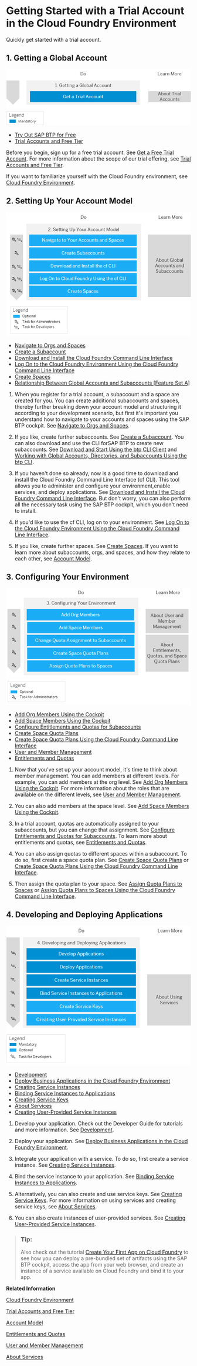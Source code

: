 <!-- loioe50ab7b423f04a8db301d7678946626e -->

# Getting Started with a Trial Account in the Cloud Foundry Environment

Quickly get started with a trial account.



<a name="loioe50ab7b423f04a8db301d7678946626e__section_ncd_t5k_wbb"/>

## 1. Getting a Global Account

![](images/Trial_1-Getting_a_Global_Account_0f1ece7.png)

-   [Try Out SAP BTP for Free](getting-a-global-account-d61c281.md#loio42e7e54590424e65969fced1acd47694)
-   [Trial Accounts and Free Tier](../10-concepts/trial-accounts-and-free-tier-046f127.md)

Before you begin, sign up for a free trial account. See [Get a Free Trial Account](getting-a-global-account-d61c281.md#loio42e7e54590424e65969fced1acd47694). For more information about the scope of our trial offering, see [Trial Accounts and Free Tier](../10-concepts/trial-accounts-and-free-tier-046f127.md).

If you want to familiarize yourself with the Cloud Foundry environment, see [Cloud Foundry Environment](../10-concepts/cloud-foundry-environment-9c7092c.md#loio9c7092c7b7ae4d49bc8ae35fdd0e0b18).



<a name="loioe50ab7b423f04a8db301d7678946626e__section_gns_3vk_wbb"/>

## 2. Setting Up Your Account Model

![](images/Image_Map_Trial_2-Setting_Up_Your_Account_Model_6980fff.png)

-   [Navigate to Orgs and Spaces](../50-administration-and-ops/navigate-to-orgs-and-spaces-5bf8735.md)
-   [Create a Subaccount](../50-administration-and-ops/create-a-subaccount-05280a1.md)
-   [Download and Install the Cloud Foundry Command Line Interface](../50-administration-and-ops/download-and-install-the-cloud-foundry-command-line-interface-4ef907a.md)
-   [Log On to the Cloud Foundry Environment Using the Cloud Foundry Command Line Interface](../50-administration-and-ops/log-on-to-the-cloud-foundry-environment-using-the-cloud-foundry-command-line-interface-7a37d66.md)
-   [Create Spaces](../50-administration-and-ops/create-spaces-2f6ed22.md)
-   [Relationship Between Global Accounts and Subaccounts \[Feature Set A\]](../10-concepts/account-model-8ed4a70.md#loioeeda449cf252418a97e0f7c9abd30b9a)

1.  When you register for a trial account, a subaccount and a space are created for you. You can create additional subaccounts and spaces, thereby further breaking down your account model and structuring it according to your development scenario, but first it's important you understand how to navigate to your accounts and spaces using the SAP BTP cockpit. See [Navigate to Orgs and Spaces](../50-administration-and-ops/navigate-to-orgs-and-spaces-5bf8735.md).

2.  If you like, create further subaccounts. See [Create a Subaccount](../50-administration-and-ops/create-a-subaccount-05280a1.md). You can also download and use the CLI forSAP BTP to create new subaccounts. See [Download and Start Using the btp CLI Client](../50-administration-and-ops/download-and-start-using-the-btp-cli-client-8a8f17f.md) and [Working with Global Accounts, Directories, and Subaccounts Using the btp CLI](../50-administration-and-ops/working-with-global-accounts-directories-and-subaccounts-using-the-btp-cli-85a683e.md).

3.  If you haven't done so already, now is a good time to download and install the Cloud Foundry Command Line Interface \(cf CLI\). This tool allows you to administer and configure your environment,enable services, and deploy applications. See [Download and Install the Cloud Foundry Command Line Interface](../50-administration-and-ops/download-and-install-the-cloud-foundry-command-line-interface-4ef907a.md). But don't worry, you can also perform all the necessary task using the SAP BTP cockpit, which you don't need to install.
4.  If you'd like to use the cf CLI, log on to your environment. See [Log On to the Cloud Foundry Environment Using the Cloud Foundry Command Line Interface](../50-administration-and-ops/log-on-to-the-cloud-foundry-environment-using-the-cloud-foundry-command-line-interface-7a37d66.md).
5.  If you like, create further spaces. See [Create Spaces](../50-administration-and-ops/create-spaces-2f6ed22.md). If you want to learn more about subaccounts, orgs, and spaces, and how they relate to each other, see [Account Model](../10-concepts/account-model-8ed4a70.md#loio8ed4a705efa0431b910056c0acdbf377).



<a name="loioe50ab7b423f04a8db301d7678946626e__section_qr5_wwk_wbb"/>

## 3. Configuring Your Environment

![](images/Image_Map_Trial_3-Configuring_Your_Account_Environment_e7028c5.png)

-   [Add Org Members Using the Cockpit](../50-administration-and-ops/add-org-members-using-the-cockpit-a4eeaf1.md)
-   [Add Space Members Using the Cockpit](../50-administration-and-ops/add-space-members-using-the-cockpit-81d0b4d.md)
-   [Configure Entitlements and Quotas for Subaccounts](../50-administration-and-ops/configure-entitlements-and-quotas-for-subaccounts-5ba357b.md)
-   [Create Space Quota Plans](../50-administration-and-ops/create-space-quota-plans-b13c4a2.md)
-   [Create Space Quota Plans Using the Cloud Foundry Command Line Interface](../50-administration-and-ops/create-space-quota-plans-using-the-cloud-foundry-command-line-interface-504fde9.md)
-   [User and Member Management](../10-concepts/user-and-member-management-cc1c676.md)
-   [Entitlements and Quotas](../10-concepts/entitlements-and-quotas-00aa2c2.md)

1.  Now that you've set up your account model, it's time to think about member management. You can add members at different levels. For example, you can add members at the org level. See [Add Org Members Using the Cockpit](../50-administration-and-ops/add-org-members-using-the-cockpit-a4eeaf1.md). For more information about the roles that are available on the different levels, see [User and Member Management](../10-concepts/user-and-member-management-cc1c676.md).

2.  You can also add members at the space level. See [Add Space Members Using the Cockpit](../50-administration-and-ops/add-space-members-using-the-cockpit-81d0b4d.md).
3.  In a trial account, quotas are automatically assigned to your subaccounts, but you can change that assignment. See [Configure Entitlements and Quotas for Subaccounts](../50-administration-and-ops/configure-entitlements-and-quotas-for-subaccounts-5ba357b.md). To learn more about entitlements and quotas, see [Entitlements and Quotas](../10-concepts/entitlements-and-quotas-00aa2c2.md).
4.  You can also assign quotas to different spaces within a subaccount. To do so, first create a space quota plan. See [Create Space Quota Plans](../50-administration-and-ops/create-space-quota-plans-b13c4a2.md) or [Create Space Quota Plans Using the Cloud Foundry Command Line Interface](../50-administration-and-ops/create-space-quota-plans-using-the-cloud-foundry-command-line-interface-504fde9.md).
5.  Then assign the quota plan to your space. See [Assign Quota Plans to Spaces](../50-administration-and-ops/assign-quota-plans-to-spaces-13028c4.md) or [Assign Quota Plans to Spaces Using the Cloud Foundry Command Line Interface](../50-administration-and-ops/assign-quota-plans-to-spaces-using-the-cloud-foundry-command-line-interface-d1e4203.md).



<a name="loioe50ab7b423f04a8db301d7678946626e__section_w1d_txk_wbb"/>

## 4. Developing and Deploying Applications

![](images/Image_Map_Trial_4-Developing_and_Deploying_Applications_Using_Services_d99d10d.png)

-   [Development](../30-development/development-c2fec62.md)
-   [Deploy Business Applications in the Cloud Foundry Environment](../30-development/deploy-business-applications-in-the-cloud-foundry-environment-4946ea5.md)
-   [Creating Service Instances](../30-development/creating-service-instances-8221b74.md)
-   [Binding Service Instances to Applications](../30-development/binding-service-instances-to-applications-e98280a.md)
-   [Creating Service Keys](../30-development/creating-service-keys-4514a14.md)
-   [About Services](../30-development/about-services-d1d0fc8.md)
-   [Creating User-Provided Service Instances](../30-development/creating-user-provided-service-instances-a44355e.md)

1.  Develop your application. Check out the Developer Guide for tutorials and more information. See [Development](../30-development/development-c2fec62.md).

2.  Deploy your application. See [Deploy Business Applications in the Cloud Foundry Environment](../30-development/deploy-business-applications-in-the-cloud-foundry-environment-4946ea5.md).
3.  Integrate your application with a service. To do so, first create a service instance. See [Creating Service Instances](../30-development/creating-service-instances-8221b74.md).

4.  Bind the service instance to your application. See [Binding Service Instances to Applications](../30-development/binding-service-instances-to-applications-e98280a.md).
5.  Alternatively, you can also create and use service keys. See [Creating Service Keys](../30-development/creating-service-keys-4514a14.md). For more information on using services and creating service keys, see [About Services](../30-development/about-services-d1d0fc8.md).
6.  You can also create instances of user-provided services. See [Creating User-Provided Service Instances](../30-development/creating-user-provided-service-instances-a44355e.md).

> ### Tip:  
> Also check out the tutorial [Create Your First App on Cloud Foundry](https://developers.sap.com/group.scp-3-first-app.html) to see how you can deploy a pre-bundled set of artifacts using the SAP BTP cockpit, access the app from your web browser, and create an instance of a service available on Cloud Foundry and bind it to your app.

**Related Information**  


[Cloud Foundry Environment](../10-concepts/cloud-foundry-environment-9c7092c.md#loio9c7092c7b7ae4d49bc8ae35fdd0e0b18 "The Cloud Foundry environment allows you to create polyglot cloud applications in Cloud Foundry. It contains the SAP BTP, Cloud Foundry runtime service, which is based on the open-source application platform managed by the Cloud Foundry Foundation.")

[Trial Accounts and Free Tier](../10-concepts/trial-accounts-and-free-tier-046f127.md "Explore the different options for trying out SAP BTP.")

[Account Model](../10-concepts/account-model-8ed4a70.md#loio8ed4a705efa0431b910056c0acdbf377 "Learn more about the different types of accounts on SAP BTP and how they relate to each other.")

[Entitlements and Quotas](../10-concepts/entitlements-and-quotas-00aa2c2.md "When you purchase an enterprise account, you’re entitled to use a specific set of resources, such as the amount of memory that can be allocated to your applications.")

[User and Member Management](../10-concepts/user-and-member-management-cc1c676.md "On the cloud platform, member management happens at all levels from global account to space, while user management is done for deployed applications.")

[About Services](../30-development/about-services-d1d0fc8.md "In the Cloud Foundry environment, you usually enable services by creating a service instance using either the SAP BTP cockpit or the Cloud Foundry command line interface (cf CLI), and binding that instance to your application.")

